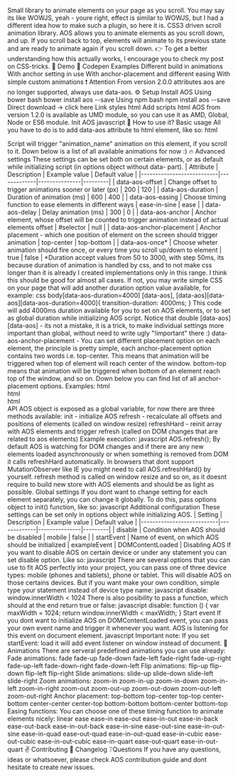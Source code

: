 Small library to animate elements on your page as you scroll. You may say its like WOWJS, yeah - youre right, effect is similar to WOWJS, but I had a different idea how to make such a plugin, so here it is. CSS3 driven scroll animation library. AOS allows you to animate elements as you scroll down, and up. If you scroll back to top, elements will animate to its previous state and are ready to animate again if you scroll down. 👉 To get a better understanding how this actually works, I encourage you to check my post on CSS-tricks. 🚀 Demo 🌟 Codepen Examples Different build in animations With anchor setting in use With anchor-placement and different easing With simple custom animations ❗ Attention From version 2.0.0 attributes aos are no longer supported, always use data-aos. ⚙ Setup Install AOS Using bower bash bower install aos --save Using npm bash npm install aos --save Direct download -> click here Link styles html <link rel="stylesheet" href="bower_components/aos/dist/aos.css" /> Add scripts html <script src="bower_components/aos/dist/aos.js"></script> AOS from version 1.2.0 is available as UMD module, so you can use it as AMD, Global, Node or ES6 module. Init AOS javascript <script> AOS.init(); </script> 🤔 How to use it? Basic usage All you have to do is to add data-aos attribute to html element, like so: html <div data-aos="animation_name"> Script will trigger "animation_name" animation on this element, if you scroll to it. Down below is a list of all available animations for now :) 🔥 Advanced settings These settings can be set both on certain elements, or as default while initializing script (in options object without data- part). | Attribute | Description | Example value | Default value | |---------------------------|-------------|---------------|---------| | data-aos-offset | Change offset to trigger animations sooner or later (px) | 200 | 120 | | data-aos-duration | Duration of animation (ms) | 600 | 400 | | data-aos-easing | Choose timing function to ease elements in different ways | ease-in-sine | ease | | data-aos-delay | Delay animation (ms) | 300 | 0 | | data-aos-anchor | Anchor element, whose offset will be counted to trigger animation instead of actual elements offset | #selector | null | | data-aos-anchor-placement | Anchor placement - which one position of element on the screen should trigger animation | top-center | top-bottom | | data-aos-once* | Choose wheter animation should fire once, or every time you scroll up/down to element | true | false | *Duration accept values from 50 to 3000, with step 50ms, its because duration of animation is handled by css, and to not make css longer than it is already I created implementations only in this range. I think this should be good for almost all cases. If not, you may write simple CSS on your page that will add another duration option value available, for example: css body[data-aos-duration=4000] [data-aos], [data-aos][data-aos][data-aos-duration=4000]{ transition-duration: 4000ms; } This code will add 4000ms duration available for you to set on AOS elements, or to set as global duration while initializing AOS script. Notice that double [data-aos][data-aos] - its not a mistake, it is a trick, to make individual settings more important than global, without need to write ugly "!important" there :) data-aos-anchor-placement - You can set different placement option on each element, the principle is pretty simple, each anchor-placement option contains two words i.e. top-center. This means that animation will be triggered when top of element will reach center of the window. bottom-top means that animation will be triggered when bottom of an element reach top of the window, and so on. Down below you can find list of all anchor-placement options. Examples: html <div data-aos="fade-zoom-in" data-aos-offset="200" data-aos-easing="ease-in-sine" data-aos-duration="600"> html <div data-aos="flip-left" data-aos-delay="100" data-aos-anchor=".example-selector"> html <div data-aos="fade-up" data-aos-anchor-placement="top-center"> API AOS object is exposed as a global variable, for now there are three methods available: init - initialize AOS refresh - recalculate all offsets and positions of elements (called on window resize) refreshHard - reinit array with AOS elements and trigger refresh (called on DOM changes that are related to aos elements) Example execution: javascript AOS.refresh(); By default AOS is watching for DOM changes and if there are any new elements loaded asynchronously or when something is removed from DOM it calls refreshHard automatically. In browsers that dont support MutationObserver like IE you might need to call AOS.refreshHard() by yourself. refresh method is called on window resize and so on, as it doesnt require to build new store with AOS elements and should be as light as possible. Global settings If you dont want to change setting for each element separately, you can change it globally. To do this, pass options object to init() function, like so: javascript <script> AOS.init({ offset: 200, duration: 600, easing: ease-in-sine, delay: 100, }); </script> Additional configuration These settings can be set only in options object while initializing AOS. | Setting | Description | Example value | Default value | |---------------------------|-------------|---------------|---------| | disable | Condition when AOS should be disabled | mobile | false | | startEvent | Name of event, on which AOS should be initialized | exampleEvent | DOMContentLoaded | Disabling AOS If you want to disable AOS on certain device or under any statement you can set disable option. Like so: javascript <script> AOS.init({ disable: mobile }); </script> There are several options that you can use to fit AOS perfectly into your project, you can pass one of three device types: mobile (phones and tablets), phone or tablet. This will disable AOS on those certains devices. But if you want make your own condition, simple type your statement instead of device type name: javascript disable: window.innerWidth < 1024 There is also posibility to pass a function, which should at the end return true or false: javascript disable: function () { var maxWidth = 1024; return window.innerWidth < maxWidth; } Start event If you dont want to initialize AOS on DOMContentLoaded event, you can pass your own event name and trigger it whenever you want. AOS is listening for this event on document element. javascript <script> AOS.init({ startEvent: someCoolEvent }); </script> Important note: If you set startEvent: load it will add event listener on window instead of document. 👻 Animations There are serveral predefined animations you can use already: Fade animations: fade fade-up fade-down fade-left fade-right fade-up-right fade-up-left fade-down-right fade-down-left Flip animations: flip-up flip-down flip-left flip-right Slide animations: slide-up slide-down slide-left slide-right Zoom animations: zoom-in zoom-in-up zoom-in-down zoom-in-left zoom-in-right zoom-out zoom-out-up zoom-out-down zoom-out-left zoom-out-right Anchor placement: top-bottom top-center top-top center-bottom center-center center-top bottom-bottom bottom-center bottom-top Easing functions: You can choose one of these timing function to animate elements nicely: linear ease ease-in ease-out ease-in-out ease-in-back ease-out-back ease-in-out-back ease-in-sine ease-out-sine ease-in-out-sine ease-in-quad ease-out-quad ease-in-out-quad ease-in-cubic ease-out-cubic ease-in-out-cubic ease-in-quart ease-out-quart ease-in-out-quart ✌️ Contributing 📝 Changelog ❔Questions If you have any questions, ideas or whatsoever, please check AOS contribution guide and dont hesitate to create new issues.
